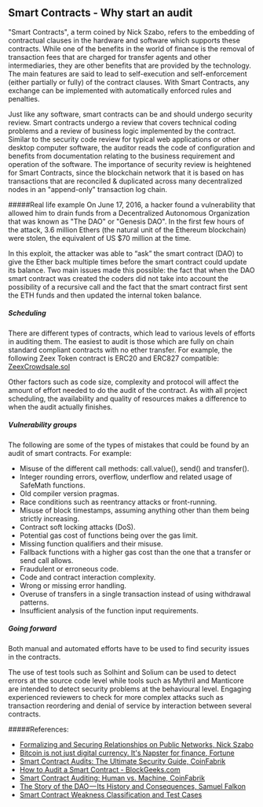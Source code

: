 ## Smart Contracts - Why start an audit

"Smart Contracts", a term coined by Nick Szabo, refers to the embedding of contractual clauses in the hardware and software which supports these contracts. While one of the benefits in the world of finance is the removal of transaction fees that are charged for transfer agents and other intermediaries, they are other benefits that are provided by the technology. The main features are said to lead to self-execution and self-enforcement (either partially or fully) of the contract clauses. With Smart Contracts, any exchange can be implemented with automatically enforced rules and penalties.

Just like any software, smart contracts can be and should undergo security review. Smart contracts undergo a review that covers technical coding problems and a review of business logic implemented by the contract. Similar to the security code review for typical web applications or other desktop computer software, the auditor reads the code of configuration and benefits from documentation relating to the business requirement and operation of the software. The importance of security review is heightened for Smart Contracts, since the blockchain network that it is based on has transactions that are reconciled & duplicated across many decentralized nodes in an "append-only" transaction log chain.

#####Real life example
On June 17, 2016, a hacker found a vulnerability that allowed him to drain funds from a Decentralized Autonomous Organization that was known as "The DAO" or "Genesis DAO". In the first few hours of the attack, 3.6 million Ethers (the natural unit of the Ethereum blockchain) were stolen, the equivalent of US $70 million at the time.

In this exploit, the attacker was able to “ask” the smart contract (DAO) to give the Ether back multiple times before the smart contract could update its balance. Two main issues made this possible: the fact that when the DAO smart contract was created the coders did not take into account the possibility of a recursive call and the fact that the smart contract first sent the ETH funds and then updated the internal token balance.

##### Scheduling

There are different types of contracts, which lead to various levels of efforts in auditing them. The easiest to audit is those which are fully on chain standard compliant contracts with no ether transfer. For example, the following Zeex Token contract is ERC20 and ERC827 compatible: [ZeexCrowdsale.sol](https://github.com/Zeexme/Crowdsale/blob/master/contracts/ZeexCrowdsale.sol)

Other factors such as code size, complexity and protocol will affect the amount of effort needed to do the audit of the contract. As with all project scheduling, the availability and quality of resources makes a difference to when the audit actually finishes.

##### Vulnerability groups 

The following are some of the types of mistakes that could be found by an audit of smart contracts. For example:

* Misuse of the different call methods: call.value(), send() and transfer().
* Integer rounding errors, overflow, underflow and related usage of SafeMath functions.
* Old compiler version pragmas.
* Race conditions such as reentrancy attacks or front-running.
* Misuse of block timestamps, assuming anything other than them being strictly increasing.
* Contract soft locking attacks (DoS).
* Potential gas cost of functions being over the gas limit.
* Missing function qualifiers and their misuse.
* Fallback functions with a higher gas cost than the one that a transfer or send call allows.
* Fraudulent or erroneous code.
* Code and contract interaction complexity.
* Wrong or missing error handling.
* Overuse of transfers in a single transaction instead of using withdrawal patterns.
* Insufficient analysis of the function input requirements.

##### Going forward
Both manual and automated efforts have to be used to find security issues in the contracts.

The use of test tools such as Solhint and Solium can be used to detect errors at the source code level while tools such as Mythril and Manticore are intended to detect security problems at the behavioural level. Engaging experienced reviewers to check for more complex attacks such as transaction reordering and denial of service by interaction between several contracts.


#####References:

* [Formalizing and Securing Relationships on Public Networks, Nick Szabo](http://ojphi.org/ojs/index.php/fm/article/view/548/469)
*  [Bitcoin is not just digital currency. It's Napster for finance, Fortune](http://fortune.com/2014/01/21/bitcoin-is-not-just-digital-currency-its-napster-for-finance/)
*  [Smart Contract Audits: The Ultimate Security Guide, CoinFabrik](https://blog.coinfabrik.com/smart-contract-audits-ultimate-security-guide/)
*  [How to Audit a Smart Contract - BlockGeeks.com](https://blockgeeks.com/guides/audit-smart-contract/)
*  [Smart Contract Auditing: Human vs. Machine, CoinFabrik](https://blog.coinfabrik.com/smart-contract-auditing-human-vs-machine/)
*  [The Story of the DAO — Its History and Consequences, Samuel Falkon](https://medium.com/swlh/the-story-of-the-dao-its-history-and-consequences-71e6a8a551ee)
*  [Smart Contract Weakness Classification and Test Cases](https://smartcontractsecurity.github.io/SWC-registry/)